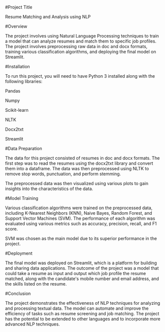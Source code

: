 #Project Title

Resume Matching and Analysis using NLP


#Overview

The project involves using Natural Language Processing techniques to train a model that can analyze resumes and match them to specific job profiles. The project involves preprocessing raw data in doc and docx formats, training various classification algorithms, and deploying the final model on Streamlit.


#Installation

To run this project, you will need to have Python 3 installed along with the following libraries:

Pandas

Numpy

Scikit-learn

NLTK

Docx2txt

Streamlit


#Data Preparation

The data for this project consisted of resumes in doc and docx formats. The first step was to read the resumes using the docx2txt library and convert them into a dataframe. The data was then preprocessed using NLTK to remove stop words, punctuation, and perform stemming.


The preprocessed data was then visualized using various plots to gain insights into the characteristics of the data.



#Model Training

Various classification algorithms were trained on the preprocessed data, including K-Nearest Neighbors (KNN), Naive Bayes, Random Forest, and Support Vector Machines (SVM). The performance of each algorithm was evaluated using various metrics such as accuracy, precision, recall, and F1 score.

SVM was chosen as the main model due to its superior performance in the project.



#Deployment

The final model was deployed on Streamlit, which is a platform for building and sharing data applications. The outcome of the project was a model that could take a resume as input and output which job profile the resume matched, along with the candidate's mobile number and email address, and the skills listed on the resume.



#Conclusion

The project demonstrates the effectiveness of NLP techniques for analyzing and processing textual data. The model can automate and improve the efficiency of tasks such as resume screening and job matching. The project has the potential to be extended to other languages and to incorporate more advanced NLP techniques.

